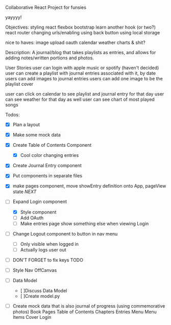Collaborative React Project for funsies

yayyyy!

Objectives:
  styling react
    flexbox
    bootstrap
  learn another hook (or two?)
  react router
  changing urls/enabling using back button
  using local storage
  
  nice to haves:
    image upload
    oauth
    calendar
    weather
    charts & shit?

Description:
    A journal/blog that takes playlists as entries, and allows for adding notes/written portions and photos.

User Stories
  user can login with apple music or spotify (haven't decided)
  user can create a playlist with journal entries associated with it, by date
  users can add images to journal entries
  users can add one image to be the playlist cover
  
  user can click on calendar to see playlist and journal entry for that day
  user can see weather for that day as well
  user can see chart of most played songs
  

Todos:
- [x] Plan a layout
- [x] Make some mock data
- [x] Create Table of Contents Component
  - [x] Cool color changing entries
- [x] Create Journal Entry component 
- [X] Put components in separate files
- [x] make pages component, move showEntry definition onto App, pageView state *NEXT*
- [ ] Expand Login component
  - [x] Style component
  - [ ] Add OAuth
  - [ ] Make entries page show something else when viewing Login
- [ ] Change Logout component to button in nav menu 
  - [ ] Only visible when logged in
  - [ ] Actually logs user out
- [ ] DON'T FORGET to fix keys TODO
- [ ] Style Nav OffCanvas
- [ ] Data Model
  - [ ]Discuss Data Model
  - [ ]Create model.py
- [ ] Create mock data that is also journal of progress (using commemorative photos)
Book
  Pages
    Table of Contents
      Chapters
        Entries
    Menu
      Menu Items
Cover
  Login


  <!-- Co-authored-by: Katrina Huber-Juma <katrina.huber@gmail.com> -->